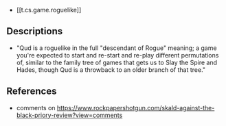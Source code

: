 
- [[t.cs.game.roguelike]]

## Descriptions

- "Qud is a roguelike in the full "descendant of Rogue" meaning; a game you're expected to start and re-start and re-play different permutations of, similar to the family tree of games that gets us to Slay the Spire and Hades, though Qud is a throwback to an older branch of that tree."

## References

- comments on https://www.rockpapershotgun.com/skald-against-the-black-priory-review?view=comments